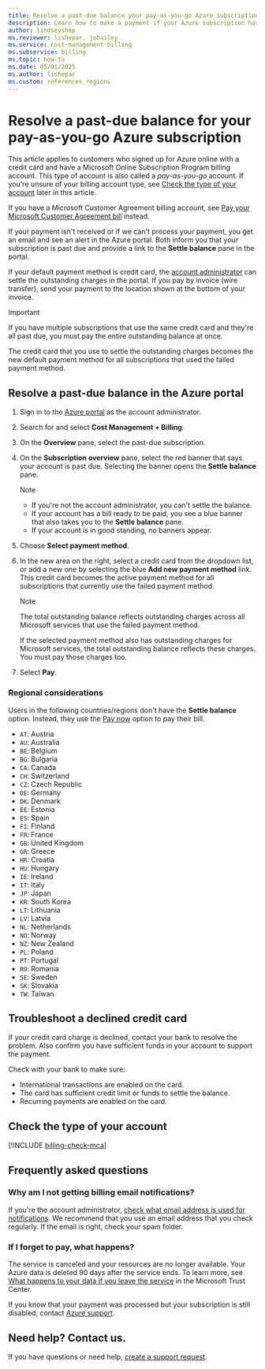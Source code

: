 ```yaml
---
title: Resolve a past-due balance your pay-as-you-go Azure subscription
description: Learn how to make a payment if your Azure subscription has a past-due balance.
author: lindseyshep
ms.reviewer: lishepar, jobailey
ms.service: cost-management-billing
ms.subservice: billing
ms.topic: how-to
ms.date: 05/01/2025
ms.author: lishepar
ms.custom: references_regions
---
```


# Resolve a past-due balance for your pay-as-you-go Azure subscription

This article applies to customers who signed up for Azure online with a credit card and have a Microsoft Online Subscription Program billing account. This type of account is also called a *pay-as-you-go* account. If you're unsure of your billing account type, see [Check the type of your account](#check-the-type-of-your-account) later in this article.

If you have a Microsoft Customer Agreement billing account, see [Pay your Microsoft Customer Agreement bill](../understand/pay-bill.md) instead.

If your payment isn't received or if we can't process your payment, you get an email and see an alert in the Azure portal. Both inform you that your subscription is past due and provide a link to the **Settle balance** pane in the portal.

If your default payment method is credit card, the [account administrator](add-change-subscription-administrator.md#whoisaa) can settle the outstanding charges in the portal. If you pay by invoice (wire transfer), send your payment to the location shown at the bottom of your invoice.

> [!IMPORTANT]
> If you have multiple subscriptions that use the same credit card and they're all past due, you must pay the entire outstanding balance at once.
>
> The credit card that you use to settle the outstanding charges becomes the new default payment method for all subscriptions that used the failed payment method.

## Resolve a past-due balance in the Azure portal

1. Sign in to the [Azure portal](https://portal.azure.com) as the account administrator.
1. Search for and select **Cost Management + Billing**.
1. On the **Overview** pane, select the past-due subscription.
1. On the **Subscription overview** pane, select the red banner that says your account is past due. Selecting the banner opens the **Settle balance** pane.

    > [!NOTE]
    > - If you're not the account administrator, you can't settle the balance.
    > - If your account has a bill ready to be paid, you see a blue banner that also takes you to the **Settle balance** pane.
    > - If your account is in good standing, no banners appear.
1. Choose **Select payment method**.
1. In the new area on the right, select a credit card from the dropdown list, or add a new one by selecting the blue **Add new payment method** link. This credit card becomes the active payment method for all subscriptions that currently use the failed payment method.

    > [!NOTE]
    > The total outstanding balance reflects outstanding charges across all Microsoft services that use the failed payment method.
    >
    > If the selected payment method also has outstanding charges for Microsoft services, the total outstanding balance reflects these charges. You must pay those charges too.
1. Select **Pay**.

### Regional considerations

Users in the following countries/regions don't have the **Settle balance** option. Instead, they use the [Pay now](../understand/pay-bill.md#pay-now-in-the-azure-portal) option to pay their bill.

- `AT`: Austria
- `AU`: Australia
- `BE`: Belgium
- `BG`: Bulgaria
- `CA`: Canada
- `CH`: Switzerland
- `CZ`: Czech Republic
- `DE`: Germany
- `DK`: Denmark
- `EE`: Estonia
- `ES`: Spain
- `FI`: Finland
- `FR`: France
- `GB`: United Kingdom
- `GR`: Greece
- `HR`: Croatia
- `HU`: Hungary
- `IE`: Ireland
- `IT`: Italy
- `JP`: Japan
- `KR`: South Korea
- `LT`: Lithuania
- `LV`: Latvia
- `NL`: Netherlands
- `NO`: Norway
- `NZ`: New Zealand
- `PL`: Poland
- `PT`: Portugal
- `RO`: Romania
- `SE`: Sweden
- `SK`: Slovakia
- `TW`: Taiwan

## Troubleshoot a declined credit card

If your credit card charge is declined, contact your bank to resolve the problem. Also confirm you have sufficient funds in your account to support the payment. 

Check with your bank to make sure:

- International transactions are enabled on the card.
- The card has sufficient credit limit or funds to settle the balance.
- Recurring payments are enabled on the card.

## Check the type of your account

[!INCLUDE [billing-check-mca](../../../includes/billing-check-account-type.md)]

## Frequently asked questions

### Why am I not getting billing email notifications?

If you're the account administrator, [check what email address is used for notifications](change-azure-account-profile.yml). We recommend that you use an email address that you check regularly. If the email is right, check your spam folder.

### If I forget to pay, what happens?

The service is canceled and your resources are no longer available. Your Azure data is deleted 90 days after the service ends. To learn more, see [What happens to your data if you leave the service](https://go.microsoft.com/fwLink/p/?LinkID=822930&clcid=0x409) in the Microsoft Trust Center.

If you know that your payment was processed but your subscription is still disabled, contact [Azure support](https://portal.azure.com/#blade/Microsoft_Azure_Support/HelpAndSupportBlade).

## Need help? Contact us.

If you have questions or need help, [create a support request](https://go.microsoft.com/fwlink/?linkid=2083458).

